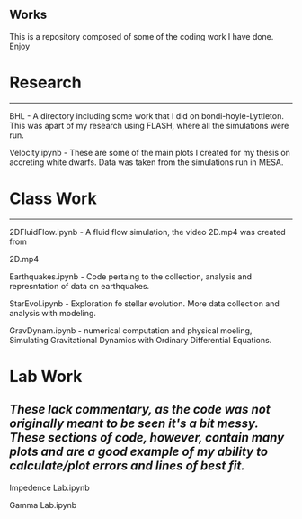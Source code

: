 ## Works
This is a repository composed of some of the coding work I have done. Enjoy



# Research
--------------------------------------------------------------------------------------------------------------------------------------------------------------
BHL - A directory including some work that I did on bondi-hoyle-Lyttleton. This was apart of my research using FLASH, where all the simulations were run.

Velocity.ipynb - These are some of the main plots I created for my thesis on accreting white dwarfs. Data was taken from the simulations run in MESA.




# Class Work
--------------------------------------------------------------------------------------------------------------------------------------------------------------
2DFluidFlow.ipynb - A fluid flow simulation, the video 2D.mp4 was created from

2D.mp4

Earthquakes.ipynb - Code pertaing to the collection, analysis and represntation of data on earthquakes.

StarEvol.ipynb - Exploration fo stellar evolution. More data collection and analysis with modeling.

GravDynam.ipynb - numerical computation and physical moeling, Simulating Gravitational Dynamics with Ordinary Differential Equations.




# Lab Work

*These lack commentary, as the code was not originally meant to be seen it's a bit messy. These sections of code, however, 
contain many plots and are a good example of my ability to calculate/plot errors and lines of best fit.*
--------------------------------------------------------------------------------------------------------------------------------------------------------------
Impedence Lab.ipynb

Gamma Lab.ipynb


